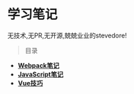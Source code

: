 # 学习笔记
无技术,无PR,无开源,兢兢业业的stevedore!
> 目录
* **[Webpack笔记](./webpack笔记/webpack.md)**
* **[JavaScript笔记](./javascript奇技淫巧)**
* **[Vue技巧](./Vue技巧)**
